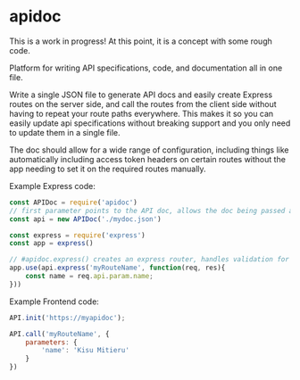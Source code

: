 # apidoc

This is a work in progress! At this point, it is a concept with some rough code.

Platform for writing API specifications, code, and documentation all in one file. 

Write a single JSON file to generate API docs and easily create Express routes on the server side, and call the routes from the client side without having to repeat your route paths everywhere. This makes it so you can easily update api specifications without breaking support and you only need to update them in a single file.

The doc should allow for a wide range of configuration, including things like automatically including access token headers on certain routes without the app needing to set it on the required routes manually. 

Example Express code:
```JavaScript
const APIDoc = require('apidoc')
// first parameter points to the API doc, allows the doc being passed as a string, json string, json object, url, file path, or buffer. Default encoding is utf8
const api = new APIDoc('./mydoc.json')

const express = require('express')
const app = express()

// #apidoc.express() creates an express router, handles validation for parameters, exposes parameters and any other required data, and then passess it to the standard callback structure for express
app.use(api.express('myRouteName', function(req, res){
    const name = req.api.param.name;
}))
```

Example Frontend code: 
```JavaScript
API.init('https://myapidoc');

API.call('myRouteName', {
    parameters: {
        'name': 'Kisu Mitieru'
    }
})
```